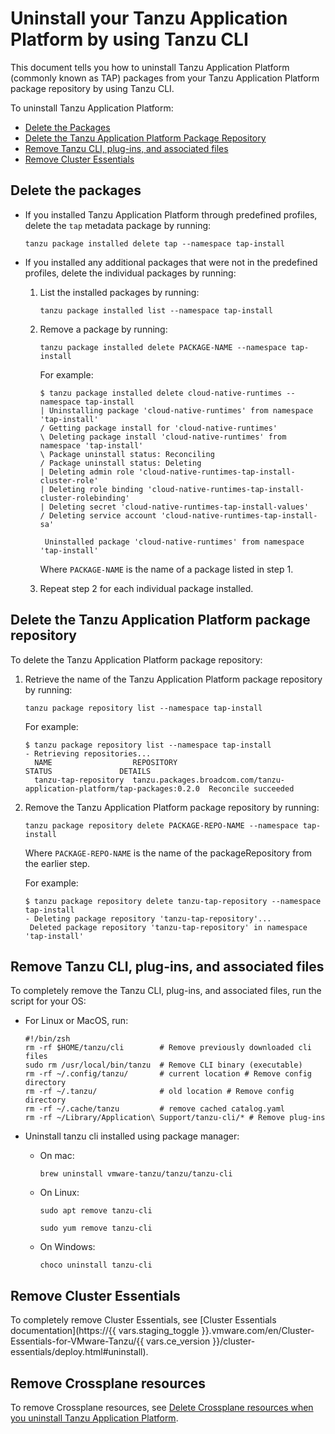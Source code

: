 # Uninstall your Tanzu Application Platform by using Tanzu CLI

This document tells you how to uninstall Tanzu Application Platform (commonly known as TAP)
packages from your Tanzu Application Platform package repository by using Tanzu CLI.

To uninstall Tanzu Application Platform:

- [Delete the Packages](#del-packages)
- [Delete the Tanzu Application Platform Package Repository](#del-repo)
- [Remove Tanzu CLI, plug-ins, and associated files](#remove-tanzu-cli)
- [Remove Cluster Essentials](#remove-ce)

## <a id='del-packages'></a> Delete the packages

- If you installed Tanzu Application Platform through predefined profiles,
delete the `tap` metadata package by running:

    ```console
    tanzu package installed delete tap --namespace tap-install
    ```

- If you installed any additional packages that were not in the predefined profiles,
delete the individual packages by running:

    1. List the installed packages by running:

        ```console
        tanzu package installed list --namespace tap-install
        ```

    2. Remove a package by running:

        ```console
        tanzu package installed delete PACKAGE-NAME --namespace tap-install
        ```

        For example:

        ```console
        $ tanzu package installed delete cloud-native-runtimes --namespace tap-install
        | Uninstalling package 'cloud-native-runtimes' from namespace 'tap-install'
        / Getting package install for 'cloud-native-runtimes'
        \ Deleting package install 'cloud-native-runtimes' from namespace 'tap-install'
        \ Package uninstall status: Reconciling
        / Package uninstall status: Deleting
        | Deleting admin role 'cloud-native-runtimes-tap-install-cluster-role'
        | Deleting role binding 'cloud-native-runtimes-tap-install-cluster-rolebinding'
        | Deleting secret 'cloud-native-runtimes-tap-install-values'
        / Deleting service account 'cloud-native-runtimes-tap-install-sa'

         Uninstalled package 'cloud-native-runtimes' from namespace 'tap-install'
        ```

        Where `PACKAGE-NAME` is the name of a package listed in step 1.

    3. Repeat step 2 for each individual package installed.

## <a id='del-repo'></a>Delete the Tanzu Application Platform package repository

To delete the Tanzu Application Platform package repository:

1. Retrieve the name of the Tanzu Application Platform package repository by running:

    ```console
    tanzu package repository list --namespace tap-install
    ```

    For example:

    ```console
    $ tanzu package repository list --namespace tap-install
    - Retrieving repositories...
      NAME                  REPOSITORY                                                         STATUS               DETAILS
      tanzu-tap-repository  tanzu.packages.broadcom.com/tanzu-application-platform/tap-packages:0.2.0  Reconcile succeeded
    ```

2. Remove the Tanzu Application Platform package repository by running:

    ```console
    tanzu package repository delete PACKAGE-REPO-NAME --namespace tap-install
    ```

    Where `PACKAGE-REPO-NAME` is the name of the packageRepository from the earlier step.

    For example:

    ```console
    $ tanzu package repository delete tanzu-tap-repository --namespace tap-install
    - Deleting package repository 'tanzu-tap-repository'...
     Deleted package repository 'tanzu-tap-repository' in namespace 'tap-install'
    ```

## <a id='remove-tanzu-cli'></a> Remove Tanzu CLI, plug-ins, and associated files

To completely remove the Tanzu CLI, plug-ins, and associated files, run the script for your OS:

+ For Linux or MacOS, run:

    ```console
    #!/bin/zsh
    rm -rf $HOME/tanzu/cli        # Remove previously downloaded cli files
    sudo rm /usr/local/bin/tanzu  # Remove CLI binary (executable)
    rm -rf ~/.config/tanzu/       # current location # Remove config directory
    rm -rf ~/.tanzu/              # old location # Remove config directory
    rm -rf ~/.cache/tanzu         # remove cached catalog.yaml
    rm -rf ~/Library/Application\ Support/tanzu-cli/* # Remove plug-ins
    ```

+ Uninstall tanzu cli installed using package manager:

    + On mac:

        ```console
        brew uninstall vmware-tanzu/tanzu/tanzu-cli
        ```

    + On Linux:

        ```console
        sudo apt remove tanzu-cli
        ```

        ```console
        sudo yum remove tanzu-cli
        ```

    + On Windows:

        ```console
        choco uninstall tanzu-cli
        ```

## <a id='remove-ce'></a> Remove Cluster Essentials

To completely remove Cluster Essentials, see [Cluster Essentials documentation](https://{{ vars.staging_toggle }}.vmware.com/en/Cluster-Essentials-for-VMware-Tanzu/{{ vars.ce_version }}/cluster-essentials/deploy.html#uninstall).

## <a id='remove-crd'></a> Remove Crossplane resources

To remove Crossplane resources, see [Delete Crossplane resources when you uninstall Tanzu Application Platform](crossplane/how-to-guides/delete-resources.hbs.md).
